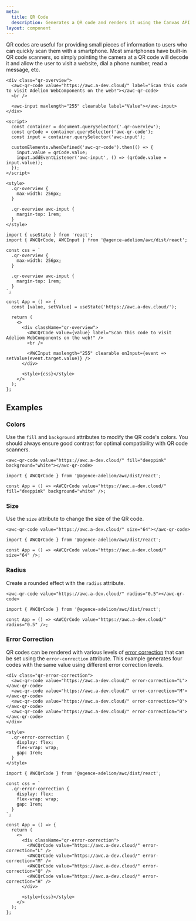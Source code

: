 ```yaml
---
meta:
  title: QR Code
  description: Generates a QR code and renders it using the Canvas API.
layout: component
---
```


QR codes are useful for providing small pieces of information to users who can quickly scan them with a smartphone. Most smartphones have built-in QR code scanners, so simply pointing the camera at a QR code will decode it and allow the user to visit a website, dial a phone number, read a message, etc.

```html:preview
<div class="qr-overview">
  <awc-qr-code value="https://awc.a-dev.cloud/" label="Scan this code to visit Adeliom WebComponents on the web!"></awc-qr-code>
  <br />

  <awc-input maxlength="255" clearable label="Value"></awc-input>
</div>

<script>
  const container = document.querySelector('.qr-overview');
  const qrCode = container.querySelector('awc-qr-code');
  const input = container.querySelector('awc-input');

  customElements.whenDefined('awc-qr-code').then(() => {
    input.value = qrCode.value;
    input.addEventListener('awc-input', () => (qrCode.value = input.value));
  });
</script>

<style>
  .qr-overview {
    max-width: 256px;
  }

  .qr-overview awc-input {
    margin-top: 1rem;
  }
</style>
```

```jsx:react
import { useState } from 'react';
import { AWCQrCode, AWCInput } from '@agence-adeliom/awc/dist/react';

const css = `
  .qr-overview {
    max-width: 256px;
  }

  .qr-overview awc-input {
    margin-top: 1rem;
  }
`;

const App = () => {
  const [value, setValue] = useState('https://awc.a-dev.cloud/');

  return (
    <>
      <div className="qr-overview">
        <AWCQrCode value={value} label="Scan this code to visit Adeliom WebComponents on the web!" />
        <br />

        <AWCInput maxlength="255" clearable onInput={event => setValue(event.target.value)} />
      </div>

      <style>{css}</style>
    </>
  );
};
```

## Examples

### Colors

Use the `fill` and `background` attributes to modify the QR code's colors. You should always ensure good contrast for optimal compatibility with QR code scanners.

```html:preview
<awc-qr-code value="https://awc.a-dev.cloud/" fill="deeppink" background="white"></awc-qr-code>
```

```jsx:react
import { AWCQrCode } from '@agence-adeliom/awc/dist/react';

const App = () => <AWCQrCode value="https://awc.a-dev.cloud/" fill="deeppink" background="white" />;
```

### Size

Use the `size` attribute to change the size of the QR code.

```html:preview
<awc-qr-code value="https://awc.a-dev.cloud/" size="64"></awc-qr-code>
```

```jsx:react
import { AWCQrCode } from '@agence-adeliom/awc/dist/react';

const App = () => <AWCQrCode value="https://awc.a-dev.cloud/" size="64" />;
```

### Radius

Create a rounded effect with the `radius` attribute.

```html:preview
<awc-qr-code value="https://awc.a-dev.cloud/" radius="0.5"></awc-qr-code>
```

```jsx:react
import { AWCQrCode } from '@agence-adeliom/awc/dist/react';

const App = () => <AWCQrCode value="https://awc.a-dev.cloud/" radius="0.5" />;
```

### Error Correction

QR codes can be rendered with various levels of [error correction](https://www.qrcode.com/en/about/error_correction.html) that can be set using the `error-correction` attribute. This example generates four codes with the same value using different error correction levels.

```html:preview
<div class="qr-error-correction">
  <awc-qr-code value="https://awc.a-dev.cloud/" error-correction="L"></awc-qr-code>
  <awc-qr-code value="https://awc.a-dev.cloud/" error-correction="M"></awc-qr-code>
  <awc-qr-code value="https://awc.a-dev.cloud/" error-correction="Q"></awc-qr-code>
  <awc-qr-code value="https://awc.a-dev.cloud/" error-correction="H"></awc-qr-code>
</div>

<style>
  .qr-error-correction {
    display: flex;
    flex-wrap: wrap;
    gap: 1rem;
  }
</style>
```

```jsx:react
import { AWCQrCode } from '@agence-adeliom/awc/dist/react';

const css = `
  .qr-error-correction {
    display: flex;
    flex-wrap: wrap;
    gap: 1rem;
  }
`;

const App = () => {
  return (
    <>
      <div className="qr-error-correction">
        <AWCQrCode value="https://awc.a-dev.cloud/" error-correction="L" />
        <AWCQrCode value="https://awc.a-dev.cloud/" error-correction="M" />
        <AWCQrCode value="https://awc.a-dev.cloud/" error-correction="Q" />
        <AWCQrCode value="https://awc.a-dev.cloud/" error-correction="H" />
      </div>

      <style>{css}</style>
    </>
  );
};
```
